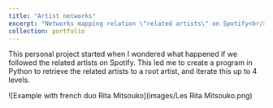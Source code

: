 ```yaml
---
title: "Artist networks"
excerpt: "Networks mapping relation \"related artists\" on Spotify<br/><img src='images/Les Rita Mitsouko.png'>"
collection: portfolio
---
```


This personal project started when I wondered what happened if we followed the related artists on Spotify. This led me to create a program in Python to retrieve the related artists to a root artist, and iterate this up to 4 levels. 

![Example with french duo Rita Mitsouko](images/Les Rita Mitsouko.png)

